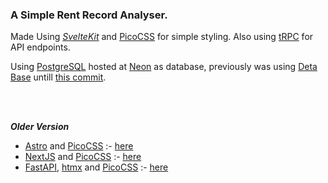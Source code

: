 ### A Simple Rent Record Analyser.

Made Using _[SvelteKit](https://kit.svelte.dev/)_ and [PicoCSS](https://picocss.com/) for simple styling. Also using [tRPC](https://trpc.io/) for API endpoints.

Using [PostgreSQL](https://www.postgresql.org/) hosted at [Neon](https://neon.tech/) as database, previously was using [Deta Base](https://deta.space/developers) untill [this commit](https://github.com/shubhattin/rent_record_analyser/tree/249bd7eb68a30d04d433be0e690823a21eae3b8f).

<br/>
<br/>

**_Older Version_**

- [Astro](https://astro.build/) and [PicoCSS](https://picocss.com/) :- [here](https://github.com/shubhattin/rent_record_analyser/tree/20a68708b098f1e0055195eaf57010939e46b312)
- [NextJS](https://nextjs.org/) and [PicoCSS](https://picocss.com/) :- [here](https://github.com/shubhattin/rent_record_analyser/tree/f4f274fcfd9165e6c4d7f36c7c9f93c1b4c09453)
- [FastAPI](https://fastapi.tiangolo.com/), [htmx](https://htmx.org/) and [PicoCSS](https://picocss.com/) :- [here](https://github.com/shubhattin/rent_record_analyser/tree/aaac76a7c653abd38f5bbe803cec8c1b50ef56b7)
